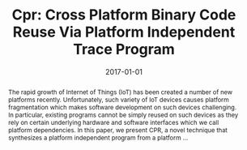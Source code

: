 ---
title: "Cpr: Cross Platform Binary Code Reuse Via Platform Independent Trace Program"
abstract: "The rapid growth of Internet of Things (IoT) has been created a number of new platforms recently. Unfortunately, such variety of IoT devices causes platform fragmentation which makes software development on such devices challenging. In particular, existing programs cannot be simply reused on such devices as they rely on certain underlying hardware and software interfaces which we call platform dependencies. In this paper, we present CPR, a novel technique that synthesizes a platform independent program from a platform …"
date: 2017-01-01
venue: "Proceedings of the 26th ACM SIGSOFT International Symposium on Software Testing and Analysis, Santa Barbara, CA, USA, July 10 - 14, 2017"
paperurl: https://yonghwi-kwon.github.io/data/cpr_issta17.pdf
authors: "Yonghwi Kwon, Weihang Wang, Yunhui Zheng, Xiangyu Zhang and Dongyan Xu"
awards: ""
---